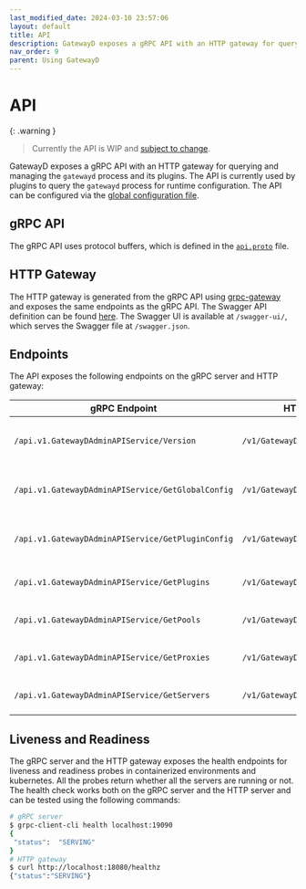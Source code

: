 ```yaml
---
last_modified_date: 2024-03-10 23:57:06
layout: default
title: API
description: GatewayD exposes a gRPC API with an HTTP gateway for querying and managing the `gatewayd` process and its plugins.
nav_order: 9
parent: Using GatewayD
---
```


# API

{: .warning }
> Currently the API is WIP and [subject to change](https://github.com/gatewayd-io/gatewayd/issues/181).

GatewayD exposes a gRPC API with an HTTP gateway for querying and managing the `gatewayd` process and its plugins. The API is currently used by plugins to query the `gatewayd` process for runtime configuration. The API can be configured via the [global configuration file](/using-gatewayd/global-configuration/api).

## gRPC API

The gRPC API uses protocol buffers, which is defined in the [`api.proto`](https://github.com/gatewayd-io/gatewayd/blob/main/api/v1/api.proto) file.

## HTTP Gateway

The HTTP gateway is generated from the gRPC API using [grpc-gateway](https://github.com/grpc-ecosystem/grpc-gateway) and exposes the same endpoints as the gRPC API. The Swagger API definition can be found [here](https://github.com/gatewayd-io/gatewayd/blob/main/api/v1/api.swagger.json). The Swagger UI is available at `/swagger-ui/`, which serves the Swagger file at `/swagger.json`.

## Endpoints

The API exposes the following endpoints on the gRPC server and HTTP gateway:

| gRPC Endpoint                                     | HTTP Gateway Endpoint                       | Description                                 |
| ------------------------------------------------- | ------------------------------------------- | ------------------------------------------- |
| `/api.v1.GatewayDAdminAPIService/Version`         | `/v1/GatewayDPluginService/Version`         | Returns the version information of GatewayD |
| `/api.v1.GatewayDAdminAPIService/GetGlobalConfig` | `/v1/GatewayDPluginService/GetGlobalConfig` | Returns the loaded global configuration     |
| `/api.v1.GatewayDAdminAPIService/GetPluginConfig` | `/v1/GatewayDPluginService/GetPluginConfig` | Returns the loaded plugins configuration    |
| `/api.v1.GatewayDAdminAPIService/GetPlugins`      | `/v1/GatewayDPluginService/GetPlugins`      | Returns the list of plugins loaded          |
| `/api.v1.GatewayDAdminAPIService/GetPools`        | `/v1/GatewayDPluginService/GetPools`        | Returns the list of active pools            |
| `/api.v1.GatewayDAdminAPIService/GetProxies`      | `/v1/GatewayDPluginService/GetProxies`      | Returns the list of active proxies          |
| `/api.v1.GatewayDAdminAPIService/GetServers`      | `/v1/GatewayDPluginService/GetServers`      | Returns the list of active servers          |

## Liveness and Readiness

The gRPC server and the HTTP gateway exposes the health endpoints for liveness and readiness probes in containerized environments and kubernetes. All the probes return whether all the servers are running or not. The health check works both on the gRPC server and the HTTP server and can be tested using the following commands:

```bash
# gRPC server
$ grpc-client-cli health localhost:19090
{
 "status":  "SERVING"
}
# HTTP gateway
$ curl http://localhost:18080/healthz
{"status":"SERVING"}
```

